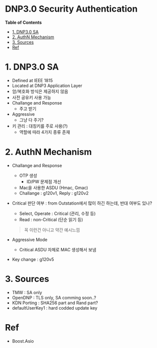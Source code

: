 DNP3.0 Security Authentication  <!-- omit in toc -->
===

**Table of Contents**
- [1. DNP3.0 SA](#1-dnp30-sa)
- [2. AuthN Mechanism](#2-authn-mechanism)
- [3. Sources](#3-sources)
- [Ref](#ref)

# 1. DNP3.0 SA
* Defined at IEEE 1815  
* Located at DNP3 Application Layer
* 암/복호화 방식은 제공하지 않음
* 사전 공유키 사용 가능
* Challange and Response
  * 주고 받기
* Aggressive
  * 그냥 다 주기?
* 키 관리 : 대칭키를 주로 사용(?)
  * 역할에 따라 4가지 종류 존재

# 2. AuthN Mechanism
* Challange and Response
  * OTP 생성
    * ID/PW 문제점 개선
  * Mac을 사용한 ASDU (Hmac, Gmac)
  * Challange : g120v1, Reply : g120v2
* Critical 판단 여부 : from Outstation에서 많이 하긴 하는데, 반대 여부도 있나?
  * Select, Operate : Critical (관리, 수정 등)
  * Read : non-Critical (단순 읽기 등)
  > 꼭 이런건 아니고 약간 예시느낌
* Aggressive Mode
  * Critical ASDU 자체로 MAC 생성해서 보냄

* Key change : g120v5

# 3. Sources
* TMW : SA only
* OpenDNP : TLS only, SA comming soon..?
* KDN Porting : SHA256 part and Rand part?
* defaultUserKey1 : hard codded update key

# Ref
* Boost.Asio